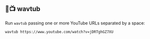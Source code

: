 ## 🌊📺 wavtub

Run `wavtub` passing one or more YouTube URLs separated by a space:

```
wavtub https://www.youtube.com/watch?v=jDRTghGZ7XU
```

